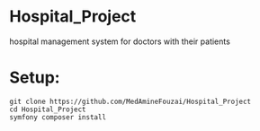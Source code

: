 # Hospital_Project
hospital management system for doctors with their patients

# Setup:
    git clone https://github.com/MedAmineFouzai/Hospital_Project
    cd Hospital_Project
    symfony composer install
